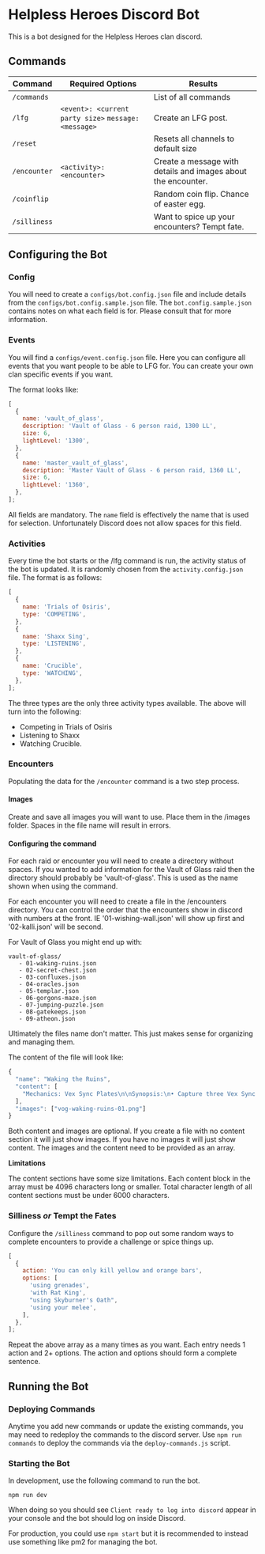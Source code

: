 # Helpless Heroes Discord Bot

This is a bot designed for the Helpless Heroes clan discord.

## Commands

| Command      | Required Options                                     | Results                                                       |
| ------------ | ---------------------------------------------------- | ------------------------------------------------------------- |
| `/commands`  |                                                      | List of all commands                                          |
| `/lfg`       | `<event>: <current party size>` `message: <message>` | Create an LFG post.                                           |
| `/reset`     |                                                      | Resets all channels to default size                           |
| `/encounter` | `<activity>: <encounter>`                            | Create a message with details and images about the encounter. |
| `/coinflip`  |                                                      | Random coin flip. Chance of easter egg.                       |
| `/silliness` |                                                      | Want to spice up your encounters? Tempt fate.                 |

## Configuring the Bot

### Config

You will need to create a `configs/bot.config.json` file and include details from the `configs/bot.config.sample.json` file. The `bot.config.sample.json` contains notes on what each field is for. Please consult that for more information.

### Events

You will find a `configs/event.config.json` file. Here you can configure all events that you want people to be able to LFG for. You can create your own clan specific events if you want.

The format looks like:

```js
[
  {
    name: 'vault_of_glass',
    description: 'Vault of Glass - 6 person raid, 1300 LL',
    size: 6,
    lightLevel: '1300',
  },
  {
    name: 'master_vault_of_glass',
    description: 'Master Vault of Glass - 6 person raid, 1360 LL',
    size: 6,
    lightLevel: '1360',
  },
];
```

All fields are mandatory. The `name` field is effectively the name that is used for selection. Unfortunately Discord does not allow spaces for this field.

### Activities

Every time the bot starts or the /lfg command is run, the activity status of the bot is updated. It is randomly chosen from the `activity.config.json` file. The format is as follows:

```js
[
  {
    name: 'Trials of Osiris',
    type: 'COMPETING',
  },
  {
    name: 'Shaxx Sing',
    type: 'LISTENING',
  },
  {
    name: 'Crucible',
    type: 'WATCHING',
  },
];
```

The three types are the only three activity types available. The above will turn into the following:

- Competing in Trials of Osiris
- Listening to Shaxx
- Watching Crucible.

### Encounters

Populating the data for the `/encounter` command is a two step process.

#### Images

Create and save all images you will want to use. Place them in the /images folder. Spaces in the file name will result in errors.

#### Configuring the command

For each raid or encounter you will need to create a directory without spaces. If you wanted to add information for the Vault of Glass raid then the directory should probably be 'vault-of-glass'. This is used as the name shown when using the command.

For each encounter you will need to create a file in the /encounters directory. You can control the order that the encounters show in discord with numbers at the front. IE '01-wishing-wall.json' will show up first and '02-kalli.json' will be second.

For Vault of Glass you might end up with:

```
vault-of-glass/
   - 01-waking-ruins.json
   - 02-secret-chest.json
   - 03-confluxes.json
   - 04-oracles.json
   - 05-templar.json
   - 06-gorgons-maze.json
   - 07-jumping-puzzle.json
   - 08-gatekeeps.json
   - 09-atheon.json
```

Ultimately the files name don't matter. This just makes sense for organizing and managing them.

The content of the file will look like:

```js
{
  "name": "Waking the Ruins",
  "content": [
    "Mechanics: Vex Sync Plates\n\nSynopsis:\n• Capture three Vex Sync Plates.\n• Prevent the Vex from retaking the Vex Sync Plates.\n\nThe fireteam will spawn looking up at the door to the Vault of Glass in what used to be a public area on Venus, the Waking Ruins.  There is a Vex Sync Plate on the left, in front of the door, and on the right.  Send two players to capture each plate.\n\nBegin by standing in each plate to capture it; it’s not required to stay in the plates once captured. Meanwhile Vex will begin spawning. The smaller Goblin and Hobgoblin units cannot retake the plates, only the Praetorian Minotaurs.  Focus on killing these Praetorians before they reach the plates.  Their spawn will alternate between points on opposite sides of each plate.\n\nProgress can be tracked by looking back towards the spawn point at the Spire which will be forming inside a Vex latticework. The more physical it becomes, the closer the Vault is to opening.  If any of the plates are deactivated by Praetorians, the spire will rapidly disassemble.  When it’s fully built, the enemies will despawn, and a white laser will shoot from the Spire to open the door."
  ],
  "images": ["vog-waking-ruins-01.png"]
}
```

Both content and images are optional. If you create a file with no content section it will just show images. If you have no images it will just show content. The images and the content need to be provided as an array.

**Limitations**

The content sections have some size limitations. Each content block in the array must be 4096 characters long or smaller. Total character length of all content sections must be under 6000 characters.

### Silliness **_or_** Tempt the Fates

Configure the `/silliness` command to pop out some random ways to complete encounters to provide a challenge or spice things up.

```js
[
  {
    action: 'You can only kill yellow and orange bars',
    options: [
      'using grenades',
      'with Rat King',
      "using Skyburner's Oath",
      'using your melee',
    ],
  },
];
```

Repeat the above array as a many times as you want. Each entry needs 1 action and 2+ options. The action and options should form a complete sentence.

## Running the Bot

### Deploying Commands

Anytime you add new commands or update the existing commands, you may need to redeploy the commands to the discord server. Use `npm run commands` to deploy the commands via the `deploy-commands.js` script.

### Starting the Bot

In development, use the following command to run the bot.

`npm run dev`

When doing so you should see `Client ready to log into discord` appear in your console and the bot should log on inside Discord.

For production, you could use `npm start` but it is recommended to instead use something like pm2 for managing the bot.
